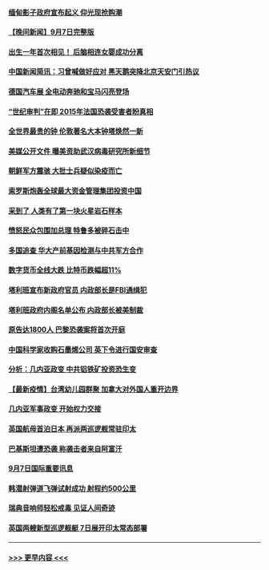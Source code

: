 #### [缅甸影子政府宣布起义 仰光现抢购潮](../pages/prog202/a103210512.md?t=09081051) 
#### [【晚间新闻】9月7日完整版](../pages/prog202/a103210668.md?t=09081051) 
#### [出生一年首次相见！ 后脑相连女婴成功分离](../pages/prog202/a103210138.md?t=09081051) 
#### [中国新闻简讯：习曾喊做好应对 黑天鹅突降北京天安门引热议](../pages/prog202/a103209423.md?t=09081051) 
#### [德国汽车展 全电动奔驰和宝马闪亮登场](../pages/prog202/a103210537.md?t=09081051) 
#### [“世纪审判”在即 2015年法国恐袭受害者盼真相](../pages/prog202/a103210533.md?t=09081051) 
#### [全世界最贵的钟 伦敦著名大本钟塔焕然一新](../pages/prog202/a103210516.md?t=09081051) 
#### [美媒公开文件 曝美资助武汉病毒研究所新细节](../pages/prog202/a103210139.md?t=09081051) 
#### [朝鲜军方震骇 大批士兵疑似染疫而亡](../pages/prog202/a103210076.md?t=09081051) 
#### [索罗斯炮轰全球最大资金管理集团投资中国](../pages/prog202/a103210500.md?t=09081051) 
#### [采到了 人类有了第一块火星岩石样本](../pages/prog202/a103210491.md?t=09081051) 
#### [愤怒民众包围加总理 特鲁多被碎石击中](../pages/prog202/a103210489.md?t=09081051) 
#### [多国追查 华大产前基因检测与中共军方合作](../pages/prog202/a103210481.md?t=09081051) 
#### [数字货币全线大跌 比特币跌幅超11%](../pages/prog202/a103210475.md?t=09081051) 
#### [塔利班宣布新政府官员 内政部长是FBI通缉犯](../pages/prog202/a103210451.md?t=09081051) 
#### [塔利班政府内阁名单公布 内政部长被美制裁](../pages/prog202/a103210341.md?t=09081051) 
#### [原告达1800人 巴黎恐袭案将首次开庭](../pages/prog202/a103210301.md?t=09081051) 
#### [中国科学家收购石墨烯公司 英下令进行国安审查](../pages/prog202/a103210232.md?t=09081051) 
#### [分析：几内亚政变 中共铝铁矿投资恐生变](../pages/prog202/a103210257.md?t=09081051) 
#### [【最新疫情】台湾幼儿园群聚 加拿大对外国人重开边界](../pages/prog202/a103210226.md?t=09081051) 
#### [几内亚军事政变 开始权力交接](../pages/prog202/a103210207.md?t=09081051) 
#### [英国航母首泊日本 再派两巡逻舰常驻印太](../pages/prog202/a103210176.md?t=09081051) 
#### [巴基斯坦遭恐袭 称袭击者来自阿富汗](../pages/prog202/a103210098.md?t=09081051) 
#### [9月7日国际重要讯息](../pages/prog202/a103209950.md?t=09081051) 
#### [韩潜射弹道飞弹试射成功 射程约500公里](../pages/prog202/a103209897.md?t=09081051) 
#### [瑞典音响师轻松戒毒 见证人间奇迹](../pages/prog202/a103209905.md?t=09081051) 
#### [英国两艘新型巡逻舰艇 7日展开印太常态部署](../pages/prog202/a103209823.md?t=09081051) 

----
#### [ >>> 更早内容 <<< ](../indexes/prog202-earlier.md)
